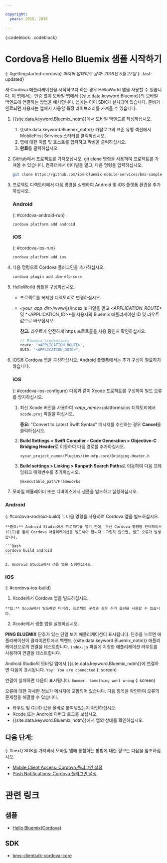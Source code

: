 ```yaml
---

copyright:
  years: 2015, 2016

---
```

<!-- Attribute definitions -->
{:codeblock: .codeblock}

# Cordova용 Hello Bluemix 샘플 시작하기
{: #gettingstarted-cordova}
*마지막 업데이트 날짜: 2016년 5월 27일*
{: .last-updated}

새 Cordova 애플리케이션을 시작하고자 하는 경우 HelloWorld 앱을 사용할 수 있습니다. 이 앱에서는 인증 없이 모바일 앱에서 {{site.data.keyword.Bluemix}}의 모바일 백엔드에 연결하는 방법을 예시합니다. 앱에는 이미 SDK가 설치되어 있습니다. 준비가 완료되면 사용자는 앱에서 사용할 특정 라이브러리를 가져올 수 있습니다.

1. {{site.data.keyword.Bluemix_notm}}에서 모바일 백엔드를 작성하십시오.

	1. {{site.data.keyword.Bluemix_notm}} 카탈로그의 표준 유형 섹션에서 MobileFirst Services 스타터를 클릭하십시오.
	1. 앱에 대한 이름 및 호스트를 입력하고 **작성**을 클릭하십시오.
	1. **완료**를 클릭하십시오.

2. GitHub에서 프로젝트를 가져오십시오. git clone 명령을 사용하여 프로젝트를 가져올 수 있습니다. 컴퓨터에서 터미널을 열고, 다음 명령을 입력하십시오.

	```Bash
	git clone https://github.com/ibm-bluemix-mobile-services/bms-samples-cordova-helloworld
	```

3. 프로젝트 디렉토리에서 다음 명령을 실행하여 Android 및 iOS 플랫폼 환경을 추가하십시오.

	### Android
	{: #cordova-android-run}

	```Bash
	cordova platform add android
	```

	### iOS
	{: #cordova-ios-run}

	```Bash
	cordova platform add ios
	```

4. 다음 명령으로 Cordova 플러그인을 추가하십시오.

	```Bash
	cordova plugin add ibm-mfp-core
	```

5. HelloWorld 샘플을 구성하십시오.

	* 프로젝트를 복제한 디렉토리로 변경하십시오.
	* *&lt;your_app_dir&gt;*/www/js/index.js 파일을 열고 *&lt;APPLICATION_ROUTE&gt;* 및 *&lt;APPLICATION_ID&gt;*를 사용자의 Bluemix 애플리케이션 ID 및 라우트 값으로 바꾸십시오.

		**참고:** 라우트가 안전하게 https 프로토콜을 사용 중인지 확인하십시오.

		```Javascript
		// Bluemix credentials
		route: "<APPLICATION_ROUTE>",
		GUID: "<APPLICATION_GUID>",
		```

6. iOS용 Cordova 앱을 구성하십시오. Android 플랫폼에서는 추가 구성이 필요하지 않습니다.

	### iOS
	{: #cordova-ios-configure}
  다음과 같이 Xcode 프로젝트를 구성하여 빌드 오류를 방지하십시오.

	1. 최신 Xcode 버전을 사용하여 *&lt;app_name&gt;*/platforms/ios 디렉토리에서 `xcode.proj` 파일을 여십시오.

		**중요:** "Convert to Latest Swift Syntax" 메시지를 수신하는 경우 **Cancel**을 클릭하십시오.

	2. **Build Settings > Swift Compiler - Code Generation > Objective-C Bridging Header**로 이동하여 다음 경로를 추가하십시오.

		```
		<your_project_name>/Plugins/ibm-mfp-core/Bridging-Header.h
		```

	3. **Build settings > Linking > Runpath Search Paths**로 이동하여 다음 프레임워크 매개변수를 추가하십시오.

		```
		@executable_path/Frameworks
		```

7. 모바일 에뮬레이터 또는 디바이스에서 샘플을 빌드하고 실행하십시오.

  ### Android
  {: #cordova-android-build}
	1. 다음 명령을 사용하여 Cordova 앱을 빌드하십시오.

    **중요:** Android Studio에서 프로젝트를 열기 전에, 우선 Cordova 명령행 인터페이스(CLI)를 통해 Cordova 애플리케이션을 빌드해야 합니다. 그렇지 않으면, 빌드 오류가 발생합니다.

	```Bash
	cordova build android
	```

	2. Android Studio에서 샘플 앱을 실행하십시오.

  ### iOS
  {: #cordova-ios-build}
  1. Xcode에서 Cordova 앱을 빌드하십시오.

    **팁:** Xcode에서 빌드하면 디버깅, 프로젝트 구성과 같은 추가 옵션을 사용할 수 있습니다.

  2. Xcode에서 샘플 앱을 실행하십시오.

**PING BLUEMIX** 단추가 있는 단일 보기 애플리케이션이 표시됩니다. 단추를 누르면 애플리케이션이 클라이언트에서 백엔드 {{site.data.keyword.Bluemix_notm}} 애플리케이션으로의 연결을 테스트합니다. `index.js` 파일에 지정한 애플리케이션 라우트를 사용하여 연결을 테스트합니다.

<!--
![Hello World application successfully connected to Bluemix](images/yayconnected.jpg "Figure 1. Hello World application successfully connected to Bluemix")
-->

  Android Studio의 모바일 앱에서 {{site.data.keyword.Bluemix_notm}}에 연결하면 다음이 표시됩니다.
  `Yay! You are connected`
  {: screen}


<!--![Hello World application not connected to Bluemix](images/bummer_android.jpg "Figure 2. Hello World application not connected to Bluemix")-->

연결이 실패하면 다음이 표시됩니다.
  `Bummer. Something went wrong`
  {: screen}

오류에 대한 자세한 정보가 메시지에 포함되어 있습니다. 다음 항목을 확인하여 오류의 문제점을 해결할 수 있습니다.

- 라우트 및 GUID 값을 올바로 붙여넣었는지 확인하십시오.
- Xcode 또는 Android 디버그 로그를 보십시오.
- {{site.data.keyword.Bluemix_notm}}에서 앱의 상태를 확인하십시오.

## 다음 단계:
{: #next}
SDK를 가져와서 모바일 앱에 통합하는 방법에 대한 정보는 다음을 참조하십시오.
* [Mobile Client Access: Cordova 플러그인 설정](../../services/mobileaccess/getting-started-cordova.html)
* [Push Notifications: Cordova 플러그인 설정](../../services/mobilepush/enablepush_cordova.html#setup_sdk_cordova)

# 관련 링크

## 샘플
   * [Hello Bluemix(Cordova)](https://github.com/ibm-bluemix-mobile-services/bms-samples-cordova-helloworld)

## SDK
   * [bms-clientsdk-cordova-core](https://github.com/ibm-bluemix-mobile-services/bms-clientsdk-cordova-plugin-core)

<!--## api
   * [Core API](https://www.{DomainName}/docs/api/content/api/mobilefirst/cordova/core-api-doc/overview-summary.html)
-->

